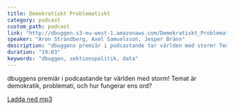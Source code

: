 ```yaml
---
title: Demokratiskt Problematiskt
category: podcast
custom_path: podcast
link: "http://dbuggen.s3-eu-west-1.amazonaws.com/Demokratiskt_Problematiskt_Ep1.mp3"
speaker: "Aron Strandberg, Axel Samuelsson, Jesper Bränn"
description: "dbuggens premiär i podcastande tar världen med storm! Temat är demokratik, problemati, och hur fungerar ens ord?"
duration: "19:03"
keywords: "dbuggen, sektionspolitik, data"
---
```

<script src="/audiojs/audio.min.js"></script>
<script>
  audiojs.events.ready(function() {
    var as = audiojs.createAll();
  });
</script>

dbuggens premiär i podcastande tar världen med storm! Temat är demokratik, problemati, och hur fungerar ens ord?

<audio src="{{ page.link }}" preload="auto"></audio> 

<p class="center">
  <a class="center" href="{{ page.link }}">Ladda ned mp3</a>
</p>
